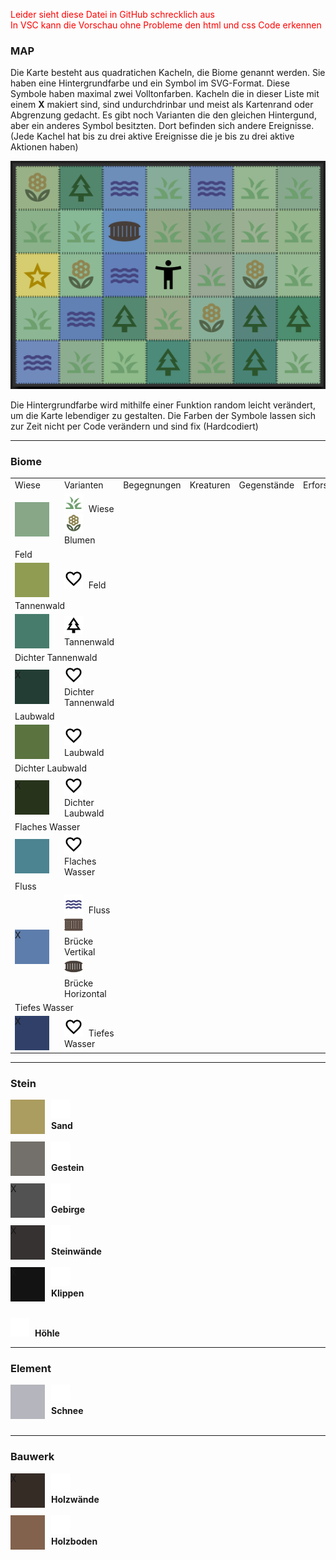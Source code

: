 <style>
    .tile{
        width: 55px;
        height: 55px;
        float: left;
        margin: 0 10px 0 0;
    }
    .symbol{
        width: 30px;
        height: 30px;
        margin: 0 5px 0 0;
    }
    .event{
        width: 25px;
        height: 25px;
        float: left;
        margin: 0 5px 0 0;
    }
</style>

<p style="color: red">Leider sieht diese Datei in GitHub schrecklich aus<br>
In VSC kann die Vorschau ohne Probleme den html und css Code erkennen</p>

### MAP

Die Karte besteht aus quadratichen Kacheln, die Biome genannt werden. Sie haben eine Hintergrundfarbe und ein Symbol im SVG-Format. Diese Symbole haben maximal zwei Volltonfarben. Kacheln die in dieser Liste mit einem <b>X</b> makiert sind, sind undurchdrinbar und meist als Kartenrand oder Abgrenzung gedacht. Es gibt noch Varianten die den gleichen Hintergund, aber ein anderes Symbol besitzten. Dort befinden sich andere Ereignisse.
(Jede Kachel hat bis zu drei aktive Ereignisse die je bis zu drei aktive Aktionen haben)

<img src="./img/map.png">

Die Hintergrundfarbe wird mithilfe einer Funktion random leicht verändert, um die Karte lebendiger zu gestalten. Die Farben der Symbole lassen sich zur Zeit nicht per Code verändern und sind fix (Hardcodiert)

<hr>

### Biome

<table>
    <tr>
        <td>Wiese</td>
        <td>Varianten</td>
        <td>Begegnungen</td>
        <td>Kreaturen</td>
        <td>Gegenstände</td>
        <td>Erforschung</td>
        <td>Eingang</td>
        <td>Veränderung</td>
    </tr>
    <tr>
        <td><div style="background-color: #87a787;" class="tile"></div></td>
        <td>
            <img src="../assets/mapIcons/grass.svg" class="symbol" style="widht: 30px"> Wiese<br>
            <img src="../assets/mapIcons/flower.svg" class="symbol" style="widht: 30px"> Blumen
        </td>
        <td></td>
        <td></td>
        <td></td>
        <td></td>
        <td></td>
        <td></td>
    </tr>
    <tr>
        <td colspan="8">Feld</td>
    </tr>
    <tr>
        <td><div style="background-color: #8F9C52;" class="tile"></div></td>
        <td>
            <img src="../assets/mapIcons/love.svg" class="symbol" style="widht: 30px"> Feld<br>
        </td>
        <td></td>
        <td></td>
        <td></td>
        <td></td>
        <td></td>
        <td></td>
    </tr>
    <tr>
        <td colspan="8">Tannenwald</td>
    </tr>
    <tr>
        <td><div style="background-color: #477c6c;" class="tile"></div></td>
        <td>
            <img src="../assets/mapIcons/tree.svg" class="symbol" style="widht: 30px"> Tannenwald<br>
        </td>
        <td></td>
        <td></td>
        <td></td>
        <td></td>
        <td></td>
        <td></td>
    </tr> 
    <tr>
        <td colspan="8">Dichter Tannenwald</td>
    </tr>
    <tr>
        <td><div style="background-color: #233d35;" class="tile">X</div></td>
        <td>
            <img src="../assets/mapIcons/love.svg" class="symbol" style="widht: 30px"> Dichter Tannenwald<br>
        </td>
        <td></td>
        <td></td>
        <td></td>
        <td></td>
        <td></td>
        <td></td>
    </tr>    
    <tr>
        <td colspan="8">Laubwald</td>
    </tr>
    <tr>
        <td><div style="background-color: #5a733f;" class="tile"></div></td>
        <td>
            <img src="../assets/mapIcons/love.svg" class="symbol" style="widht: 30px"> Laubwald<br>
        </td>
        <td></td>
        <td></td>
        <td></td>
        <td></td>
        <td></td>
        <td></td>
    </tr>  
    <tr>
        <td colspan="8">Dichter Laubwald</td>
    </tr>
    <tr>
        <td><div style="background-color: #28331c;" class="tile">X</div></td>
        <td>
            <img src="../assets/mapIcons/love.svg" class="symbol" style="widht: 30px"> Dichter Laubwald<br>
        </td>
        <td></td>
        <td></td>
        <td></td>
        <td></td>
        <td></td>
        <td></td>
    </tr>      
    <tr>
        <td colspan="8">Flaches Wasser</td>
    </tr>
    <tr>
        <td><div style="background-color: #4c8491;" class="tile"></div></td>
        <td>
            <img src="../assets/mapIcons/love.svg" class="symbol" style="widht: 30px"> Flaches Wasser<br>
        </td>
        <td></td>
        <td></td>
        <td></td>
        <td></td>
        <td></td>
        <td></td>
    </tr> 
    <tr>
        <td colspan="8">Fluss</td>
    </tr>
    <tr>
        <td><div style="background-color: #5d7dac;" class="tile">X</div></td>
        <td>
            <img src="../assets/mapIcons/water.svg" class="symbol" style="widht: 30px"> Fluss<br>
            <img src="../assets/mapIcons/brigeV.svg" class="symbol" style="widht: 30px"> Brücke Vertikal<br>
            <img src="../assets/mapIcons/brigeH.svg" class="symbol" style="widht: 30px"> Brücke Horizontal<br>
        </td>
        <td></td>
        <td></td>
        <td></td>
        <td></td>
        <td></td>
        <td></td>
    </tr>          
    <tr>
        <td colspan="8">Tiefes Wasser</td>
    </tr>
    <tr>
        <td><div style="background-color: #304069;" class="tile">X</div></td>
        <td>
            <img src="../assets/mapIcons/love.svg" class="symbol" style="widht: 30px"> Tiefes Wasser<br>
        </td>
        <td></td>
        <td></td>
        <td></td>
        <td></td>
        <td></td>
        <td></td>
    </tr> 
</table>

<hr>

### Stein

<div style="background-color: #AB9C5F;" class="tile"></div>
<img src="../assets/mapIcons/nothing.svg" class="symbol" style="widht: 30px"><br>
<b>Sand</b><br><br>

<div style="background-color: #73706B;" class="tile"></div>
<img src="../assets/mapIcons/nothing.svg" class="symbol" style="widht: 30px"><br>
<b>Gestein</b><br><br>

<div style="background-color: #525252;" class="tile">X</div>
<img src="../assets/mapIcons/nothing.svg" class="symbol" style="widht: 30px"><br>
<b>Gebirge</b><br><br>

<div style="background-color: #363231;" class="tile">X</div>
<img src="../assets/mapIcons/nothing.svg" class="symbol" style="widht: 30px"><br>
<b>Steinwände</b><br><br>

<div style="background-color: #131313;" class="tile">X</div>
<img src="../assets/mapIcons/nothing.svg" class="symbol" style="widht: 30px"><br>
<b>Klippen</b><br><br>

<img src="../assets/mapIcons/nothing.svg" class="symbol" style="widht: 30px"> <b>Höhle</b><br>

<hr>

### Element

<div style="background-color: #B5B5BD;" class="tile"></div>
<img src="../assets/mapIcons/nothing.svg" class="symbol" style="widht: 30px"><br>
<b>Schnee</b><br><br>

<hr>

### Bauwerk

<div style="background-color: #362C26;" class="tile">X</div>
<img src="../assets/mapIcons/nothing.svg" class="symbol" style="widht: 30px"><br>
<b>Holzwände</b><br><br>

<div style="background-color: #82624D;" class="tile"></div>
<img src="../assets/mapIcons/nothing.svg" class="symbol" style="widht: 30px"><br>
<b>Holzboden</b><br><br>
